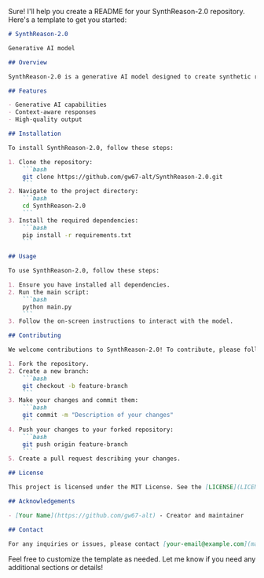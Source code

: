 Sure! I'll help you create a README for your SynthReason-2.0 repository. Here's a template to get you started:

```markdown
# SynthReason-2.0

Generative AI model

## Overview

SynthReason-2.0 is a generative AI model designed to create synthetic reasoning and responses. It leverages advanced machine learning techniques to generate coherent and contextually relevant content.

## Features

- Generative AI capabilities
- Context-aware responses
- High-quality output

## Installation

To install SynthReason-2.0, follow these steps:

1. Clone the repository:
    ```bash
    git clone https://github.com/gw67-alt/SynthReason-2.0.git
    ```
2. Navigate to the project directory:
    ```bash
    cd SynthReason-2.0
    ```
3. Install the required dependencies:
    ```bash
    pip install -r requirements.txt
    ```

## Usage

To use SynthReason-2.0, follow these steps:

1. Ensure you have installed all dependencies.
2. Run the main script:
    ```bash
    python main.py
    ```
3. Follow the on-screen instructions to interact with the model.

## Contributing

We welcome contributions to SynthReason-2.0! To contribute, please follow these steps:

1. Fork the repository.
2. Create a new branch:
    ```bash
    git checkout -b feature-branch
    ```
3. Make your changes and commit them:
    ```bash
    git commit -m "Description of your changes"
    ```
4. Push your changes to your forked repository:
    ```bash
    git push origin feature-branch
    ```
5. Create a pull request describing your changes.

## License

This project is licensed under the MIT License. See the [LICENSE](LICENSE) file for more details.

## Acknowledgements

- [Your Name](https://github.com/gw67-alt) - Creator and maintainer

## Contact

For any inquiries or issues, please contact [your-email@example.com](mailto:your-email@example.com).

```

Feel free to customize the template as needed. Let me know if you need any additional sections or details!
